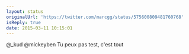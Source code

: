 ```yaml
---
layout: status
originalUrl: 'https://twitter.com/marcgg/status/575600809481760768'
isReply: true
date: 2015-03-11 10:15:01
---
```


@_kud @mickeyben Tu peux pas test, c'est tout
